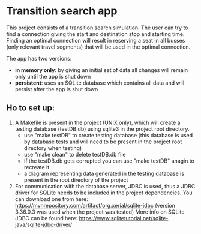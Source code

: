 # Transition search app

This project consists of a transition search simulation. The user can try to find a connection giving the start and destination stop and starting time. Finding an optimal connection will result in reserving a seat in all busses (only relevant travel segments) that will be used in the optimal connection.

The app has two versions:
- **in memory only**: by giving an initial set of data all changes will remain only until the app is shut down
- **persistent**: uses an SQLite database which contains all data and will persist after the app is shut down

## Ho to set up:
1. A Makefile is present in the project (UNIX only), which will create a testing database (testDB.db) using sqlite3 in the project root directory.
    - use "make testDB" to create testing database (this database is used by database tests and will need to be present in the project root directory when testing)
    - use "make clean" to delete testDB.db file
    - if the testDB.db gets corrupted you can use "make testDB" anagin to recreate it
    - a diagram representing data generated in the testing database is present in the root directory of the project
2. For communication with the database server, JDBC is used, thus a JDBC driver for SQLite needs to be included in the project dependencies. You can download one from here: https://mvnrepository.com/artifact/org.xerial/sqlite-jdbc (version 3.36.0.3 was used when the project was tested) More info on SQLite JDBC can be found here: https://www.sqlitetutorial.net/sqlite-java/sqlite-jdbc-driver/
